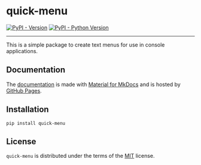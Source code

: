 # quick-menu

[![PyPI - Version](https://img.shields.io/pypi/v/quick-menu.svg)](https://pypi.org/project/quick-menu)
[![PyPI - Python Version](https://img.shields.io/pypi/pyversions/quick-menu.svg)](https://pypi.org/project/quick-menu)

-----

This is a simple package to create text menus for use in console applications.

## Documentation

The [documentation](https://yqbear.github.io/quick-menu) is made with [Material for MkDocs](https://github.com/squidfunk/mkdocs-material) and is hosted by [GitHub Pages](https://docs.github.com/en/pages).

## Installation

```console
pip install quick-menu
```

## License

`quick-menu` is distributed under the terms of the [MIT](https://spdx.org/licenses/MIT.html) license.
